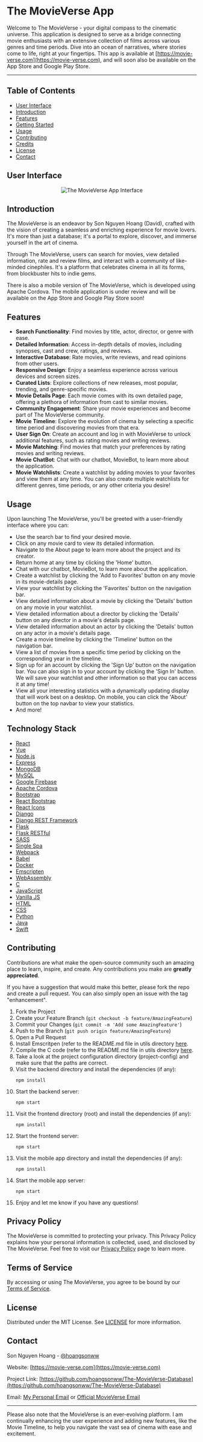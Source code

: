 # The MovieVerse App

Welcome to The MovieVerse - your digital compass to the cinematic universe. This application is designed to serve as a bridge connecting movie enthusiasts with an extensive collection of films across various genres and time periods. Dive into an ocean of narratives, where stories come to life, right at your fingertips. This app is available at [https://movie-verse.com](https://movie-verse.com), and will soon also be available on the App Store and Google Play Store.

---

## Table of Contents

- [User Interface](#user-interface)
- [Introduction](#introduction)
- [Features](#features)
- [Getting Started](#getting-started)
- [Usage](#usage)
- [Contributing](#contributing)
- [Credits](#credits)
- [License](#license)
- [Contact](#contact)

## User Interface
<p align="center">
  <img src="../images/screenshot.png" alt="The MovieVerse App Interface"/>
</p>

## Introduction

The MovieVerse is an endeavor by Son Nguyen Hoang (David), crafted with the vision of creating a seamless and enriching experience for movie lovers. It's more than just a database; it's a portal to explore, discover, and immerse yourself in the art of cinema.

Through The MovieVerse, users can search for movies, view detailed information, rate and review films, and interact with a community of like-minded cinephiles. It's a platform that celebrates cinema in all its forms, from blockbuster hits to indie gems.

There is also a mobile version of The MovieVerse, which is developed using Apache Cordova. The mobile application is under review and will be available on the App Store and Google Play Store soon!

## Features

- **Search Functionality**: Find movies by title, actor, director, or genre with ease.
- **Detailed Information**: Access in-depth details of movies, including synopses, cast and crew, ratings, and reviews.
- **Interactive Database**: Rate movies, write reviews, and read opinions from other users.
- **Responsive Design**: Enjoy a seamless experience across various devices and screen sizes.
- **Curated Lists**: Explore collections of new releases, most popular, trending, and genre-specific movies.
- **Movie Details Page**: Each movie comes with its own detailed page, offering a plethora of information from cast to similar movies.
- **Community Engagement**: Share your movie experiences and become part of The MovieVerse community.
- **Movie Timeline**: Explore the evolution of cinema by selecting a specific time period and discovering movies from that era.
- **User Sign On**: Create an account and log in with MovieVerse to unlock additional features, such as rating movies and writing reviews.
- **Movie Matching**: Find movies that match your preferences by rating movies and writing reviews.
- **Movie ChatBot**: Chat with our chatbot, MovieBot, to learn more about the application.
- **Movie Watchlists**: Create a watchlist by adding movies to your favorites and view them at any time. You can also create multiple watchlists for different genres, time periods, or any other criteria you desire!

## Usage

Upon launching The MovieVerse, you'll be greeted with a user-friendly interface where you can:

- Use the search bar to find your desired movie.
- Click on any movie card to view its detailed information.
- Navigate to the About page to learn more about the project and its creator.
- Return home at any time by clicking the 'Home' button.
- Chat with our chatbot, MovieBot, to learn more about the application.
- Create a watchlist by clicking the 'Add to Favorites' button on any movie in its movie-details page.
- View your watchlist by clicking the 'Favorites' button on the navigation bar.
- View detailed information about a movie by clicking the 'Details' button on any movie in your watchlist.
- View detailed information about a director by clicking the 'Details' button on any director in a movie's details page.
- View detailed information about an actor by clicking the 'Details' button on any actor in a movie's details page.
- Create a movie timeline by clicking the 'Timeline' button on the navigation bar.
- View a list of movies from a specific time period by clicking on the corresponding year in the timeline.
- Sign up for an account by clicking the 'Sign Up' button on the navigation bar. You can also sign in to your account by clicking the 'Sign In' button. We will save your watchlist and other information so that you can access it at any time!
- View all your interesting statistics with a dynamically updating display that will work best on a desktop. On mobile, you can click the 'About' button on the top navbar to view your statistics.
- And more!

## Technology Stack
- [React](https://reactjs.org/)
- [Vue](https://vuejs.org/)
- [Node.js](https://nodejs.org/en/)
- [Express](https://expressjs.com/)
- [MongoDB](https://www.mongodb.com/)
- [MySQL](https://www.mysql.com/)
- [Google Firebase](https://firebase.google.com/)
- [Apache Cordova](https://cordova.apache.org/)
- [Bootstrap](https://getbootstrap.com/)
- [React Bootstrap](https://react-bootstrap.github.io/)
- [React Icons](https://react-icons.github.io/react-icons/)
- [Django](https://www.djangoproject.com/)
- [Django REST Framework](https://www.django-rest-framework.org/)
- [Flask](https://flask.palletsprojects.com/en/1.1.x/)
- [Flask RESTful](https://flask-restful.readthedocs.io/en/latest/)
- [SASS](https://sass-lang.com/)
- [Single Spa](https://single-spa.js.org/)
- [Webpack](https://webpack.js.org/)
- [Babel](https://babeljs.io/)
- [Docker](https://www.docker.com/)
- [Emscripten](https://emscripten.org/)
- [WebAssembly](https://webassembly.org/)
- [C](https://en.wikipedia.org/wiki/C_(programming_language))
- [JavaScript](https://www.javascript.com/)
- [Vanilla JS](http://vanilla-js.com/)
- [HTML](https://html.com/)
- [CSS](https://www.w3.org/Style/CSS/Overview.en.html)
- [Python](https://www.python.org/)
- [Java](https://www.java.com/en/)
- [Swift](https://developer.apple.com/swift/)

## Contributing

Contributions are what make the open-source community such an amazing place to learn, inspire, and create. Any contributions you make are **greatly appreciated**.

If you have a suggestion that would make this better, please fork the repo and create a pull request. You can also simply open an issue with the tag "enhancement".

1. Fork the Project
2. Create your Feature Branch (`git checkout -b feature/AmazingFeature`)
3. Commit your Changes (`git commit -m 'Add some AmazingFeature'`)
4. Push to the Branch (`git push origin feature/AmazingFeature`)
5. Open a Pull Request
6. Install Emscritpen (refer to the README.md file in utils directory [here](utils/README.md).
7. Compile the C code (refer to the README.md file in utils directory [here](utils/README.md).
8. Take a look at the project configuration directory (project-config) and make sure that the paths are correct.
9. Visit the backend directory and install the dependencies (if any):
    ```
    npm install
    ```
10. Start the backend server:
    ```
    npm start
    ```
11. Visit the frontend directory (root) and install the dependencies (if any):
    ```
    npm install
    ```
12. Start the frontend server:
    ```
    npm start
    ```
13. Visit the mobile app directory and install the dependencies (if any):
    ```
    npm install
    ```
14. Start the mobile app server:
    ```
    npm start
    ```
15. Enjoy and let me know if you have any questions!

## Privacy Policy

The MovieVerse is committed to protecting your privacy. This Privacy Policy explains how your personal information is collected, used, and disclosed by The MovieVerse.
Feel free to visit our [Privacy Policy](https://movie-verse.com/src/html/privacy-policy) page to learn more.

## Terms of Service

By accessing or using The MovieVerse, you agree to be bound by our [Terms of Service](https://movie-verse.com/src/html/terms-of-service).

## License

Distributed under the MIT License. See [LICENSE](LICENSE) for more information.

## Contact

Son Nguyen Hoang - [@hoangsonww](https://github.com/hoangsonww)

Website: [https://movie-verse.com](https://movie-verse.com)

Project Link: [https://github.com/hoangsonww/The-MovieVerse-Database](https://github.com/hoangsonww/The-MovieVerse-Database)

Email: [My Personal Email](mailto:hoangson091104@gmail.com) or [Official MovieVerse Email](mailto:info@movie-verse.com)

---

Please also note that the MovieVerse is an ever-evolving platform. I am continually enhancing the user experience and adding new features, like the Movie Timeline, to help you navigate the vast sea of cinema with ease and excitement. 
 
